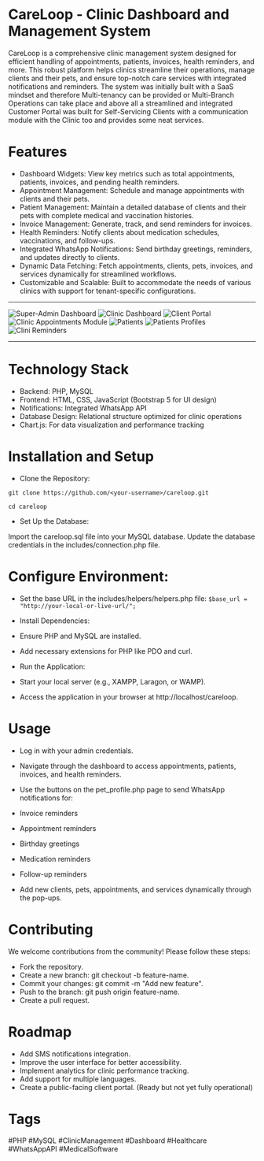# CareLoop - Clinic Dashboard and Management System
CareLoop is a comprehensive clinic management system designed for efficient handling of appointments, patients, invoices, health reminders, and more. This robust platform helps clinics streamline their operations, manage clients and their pets, and ensure top-notch care services with integrated notifications and reminders. The system was initially built with a SaaS mindset and therefore Multi-tenancy can be provided or Multi-Branch Operations can take place and above all a streamlined and integrated Customer Portal was built for Self-Servicing Clients with a communication module with the Clinic too and provides some neat services.

# Features

- Dashboard Widgets: View key metrics such as total appointments, patients, invoices, and pending health reminders.
- Appointment Management: Schedule and manage appointments with clients and their pets.
- Patient Management: Maintain a detailed database of clients and their pets with complete medical and vaccination histories.
- Invoice Management: Generate, track, and send reminders for invoices.
- Health Reminders: Notify clients about medication schedules, vaccinations, and follow-ups.
- Integrated WhatsApp Notifications: Send birthday greetings, reminders, and updates directly to clients.
- Dynamic Data Fetching: Fetch appointments, clients, pets, invoices, and services dynamically for streamlined workflows.
- Customizable and Scalable: Built to accommodate the needs of various clinics with support for tenant-specific configurations.

---
![Super-Admin Dashboard](Super-Admin-Dashboard.png)
![Clinic Dashboard](Clinic-Dashboard.png)
![Client Portal](Client-Portal.png)
![Clinic Appointments Module](Clinic-Dashboard-Appointments.png)
![Patients](Clinic-Dashboard-Patients.png)
![Patients Profiles](Clinic-Dashboard-Patients-Profile.png)
![Clini Reminders](Client-Reminders.png)


---
# Technology Stack
- Backend: PHP, MySQL
- Frontend: HTML, CSS, JavaScript (Bootstrap 5 for UI design)
- Notifications: Integrated WhatsApp API
- Database Design: Relational structure optimized for clinic operations
- Chart.js: For data visualization and performance tracking

# Installation and Setup

- Clone the Repository:

`
git clone https://github.com/<your-username>/careloop.git
`

`
cd careloop
`

- Set Up the Database:

Import the careloop.sql file into your MySQL database.
Update the database credentials in the includes/connection.php file.

# Configure Environment:

- Set the base URL in the includes/helpers/helpers.php file:
`
$base_url = "http://your-local-or-live-url/";
`

- Install Dependencies:
- Ensure PHP and MySQL are installed.
- Add necessary extensions for PHP like PDO and curl.
- Run the Application:
- Start your local server (e.g., XAMPP, Laragon, or WAMP).
- Access the application in your browser at http://localhost/careloop.

# Usage

- Log in with your admin credentials.
- Navigate through the dashboard to access appointments, patients, invoices, and health reminders.
- Use the buttons on the pet_profile.php page to send WhatsApp notifications for:

- Invoice reminders
- Appointment reminders
- Birthday greetings
- Medication reminders
- Follow-up reminders
- Add new clients, pets, appointments, and services dynamically through the pop-ups.

# Contributing
We welcome contributions from the community! Please follow these steps:

- Fork the repository.
- Create a new branch: git checkout -b feature-name.
- Commit your changes: git commit -m "Add new feature".
- Push to the branch: git push origin feature-name.
- Create a pull request.

# Roadmap
- Add SMS notifications integration.
- Improve the user interface for better accessibility.
- Implement analytics for clinic performance tracking.
- Add support for multiple languages.
- Create a public-facing client portal. (Ready but not yet fully operational)

# Tags
#PHP #MySQL #ClinicManagement #Dashboard #Healthcare #WhatsAppAPI #MedicalSoftware

